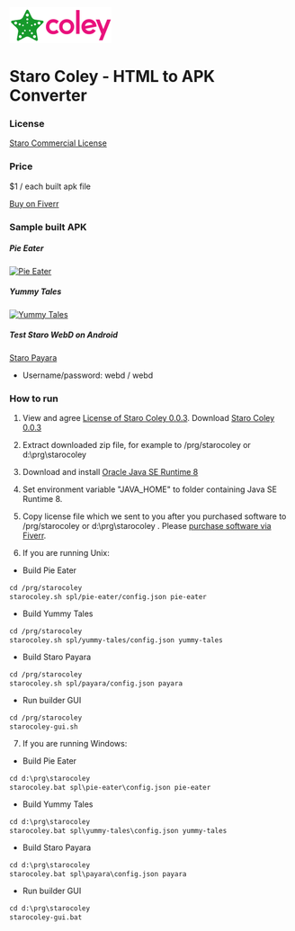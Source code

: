 ![StaroColey](https://github.com/starohub/starocoley/raw/master/resources/images/starocoley-64.png)

# Staro Coley - HTML to APK Converter

### License

[Staro Commercial License](https://github.com/starohub/starocoley/blob/master/LICENSE.md)

### Price

$1 / each built apk file

[Buy on Fiverr](https://www.fiverr.com/share/Yo6LLR)

### Sample built APK

##### Pie Eater

[![Pie Eater](https://github.com/starohub/starocoley/raw/master/samples/pie-eater/src/pie-eater.png)](https://github.com/starohub/starocoley/tree/master/samples/pie-eater)

##### Yummy Tales

[![Yummy Tales](https://github.com/starohub/starocoley/raw/master/samples/yummy-tales/src/yummy-tales.png)](https://github.com/starohub/starocoley/tree/master/samples/yummy-tales)

##### Test Staro WebD on Android

[Staro Payara](https://github.com/starohub/starocoley/raw/master/samples/payara/staropayara.apk)

* Username/password: webd / webd

### How to run

1. View and agree [License of Staro Coley 0.0.3](https://github.com/starohub/starocoley/blob/master/LICENSE.md). Download [Staro Coley 0.0.3](https://starohub.nyc3.cdn.digitaloceanspaces.com/coley/0.0.3/starocoley-0.0.3.zip)

2. Extract downloaded zip file, for example to /prg/starocoley or d:\prg\starocoley

3. Download and install [Oracle Java SE Runtime 8](https://www.oracle.com/java/technologies/javase-jre8-downloads.html)

4. Set environment variable "JAVA_HOME" to folder containing Java SE Runtime 8.

5. Copy license file which we sent to you after you purchased software to /prg/starocoley or d:\prg\starocoley . Please [purchase software via Fiverr](https://www.fiverr.com/share/Yo6LLR).

6. If you are running Unix:

* Build Pie Eater
```
cd /prg/starocoley
starocoley.sh spl/pie-eater/config.json pie-eater
```

* Build Yummy Tales
```
cd /prg/starocoley
starocoley.sh spl/yummy-tales/config.json yummy-tales
```

* Build Staro Payara
```
cd /prg/starocoley
starocoley.sh spl/payara/config.json payara
```

* Run builder GUI
```
cd /prg/starocoley
starocoley-gui.sh
```

7. If you are running Windows:

* Build Pie Eater
```
cd d:\prg\starocoley
starocoley.bat spl\pie-eater\config.json pie-eater
```

* Build Yummy Tales
```
cd d:\prg\starocoley
starocoley.bat spl\yummy-tales\config.json yummy-tales
```

* Build Staro Payara
```
cd d:\prg\starocoley
starocoley.bat spl\payara\config.json payara
```

* Run builder GUI
```
cd d:\prg\starocoley
starocoley-gui.bat
```

